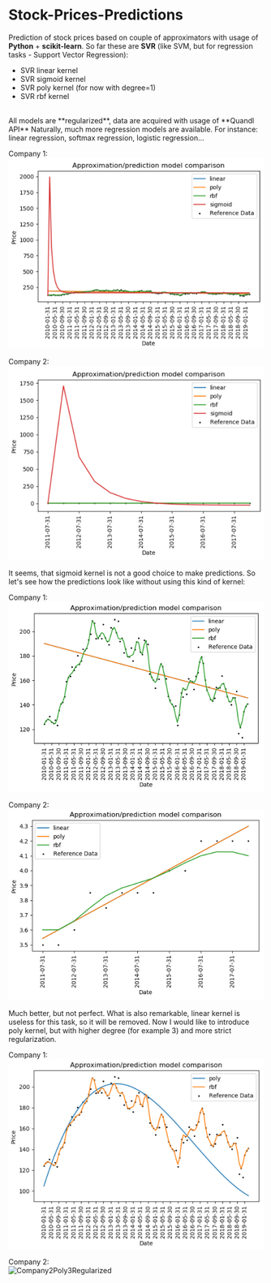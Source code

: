 # Stock-Prices-Predictions
Prediction of stock prices based on couple of approximators with usage of **Python** + **scikit-learn**. So far these are **SVR** (like SVM, but for regression tasks - Support Vector Regression):
- SVR linear kernel
- SVR sigmoid kernel
- SVR poly kernel (for now with degree=1)
- SVR rbf kernel
<br>
All models are **regularized**, data are acquired with usage of **Quandl API**
Naturally, much more regression models are available. For instance: linear regression, softmax regression, logistic regression...

Company 1:
<br>
![Pic1](https://github.com/kajakIYD/Stock-Prices-Predictions/blob/master/DocumentationImages/Pic1.PNG)

Company 2:
<br>
![Pic2](https://github.com/kajakIYD/Stock-Prices-Predictions/blob/master/DocumentationImages/Pic2.PNG)

It seems, that sigmoid kernel is not a good choice to make predictions. So let's see how the predictions look like without using  this kind of kernel:

Company 1:
<br>
![Company1WithoutSigmoid](https://github.com/kajakIYD/Stock-Prices-Predictions/blob/master/DocumentationImages/Company1WithoutSigmoid.PNG)

Company 2:
<br>
![Company2WithoutSigmoid](https://github.com/kajakIYD/Stock-Prices-Predictions/blob/master/DocumentationImages/Company2WithoutSigmoid.PNG)

Much better, but not perfect. What is also remarkable, linear kernel is useless for this task, so it will be removed. Now I would like to introduce poly kernel, but with higher degree (for example 3) and more strict regularization.

Company 1:
<br>
![Company1Poly3Regularized](https://github.com/kajakIYD/Stock-Prices-Predictions/blob/master/DocumentationImages/Company1Poly3Regularized.PNG)

Company 2:
<br>
![Company2Poly3Regularized](https://github.com/kajakIYD/Stock-Prices-Predictions/blob/DocumentationImages/Company2Poly3Regularized.PNG)
